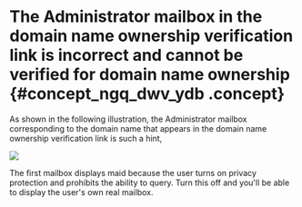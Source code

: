 # The Administrator mailbox in the domain name ownership verification link is incorrect and cannot be verified for domain name ownership {#concept_ngq_dwv_ydb .concept}

As shown in the following illustration, the Administrator mailbox corresponding to the domain name that appears in the domain name ownership verification link is such a hint,

![](images/4284_en-US.png)

The first mailbox displays maid because the user turns on privacy protection and prohibits the ability to query. Turn this off and you'll be able to display the user's own real mailbox.

